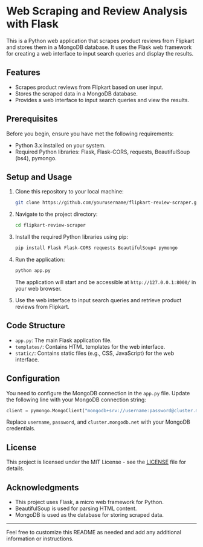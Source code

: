 # Web Scraping and Review Analysis with Flask

This is a Python web application that scrapes product reviews from Flipkart and stores them in a MongoDB database. It uses the Flask web framework for creating a web interface to input search queries and display the results.

## Features

- Scrapes product reviews from Flipkart based on user input.
- Stores the scraped data in a MongoDB database.
- Provides a web interface to input search queries and view the results.

## Prerequisites

Before you begin, ensure you have met the following requirements:

- Python 3.x installed on your system.
- Required Python libraries: Flask, Flask-CORS, requests, BeautifulSoup (bs4), pymongo.

## Setup and Usage

1. Clone this repository to your local machine:

   ```bash
   git clone https://github.com/yourusername/flipkart-review-scraper.git
   ```

2. Navigate to the project directory:

   ```bash
   cd flipkart-review-scraper
   ```

3. Install the required Python libraries using pip:

   ```bash
   pip install Flask Flask-CORS requests BeautifulSoup4 pymongo
   ```

4. Run the application:

   ```bash
   python app.py
   ```

   The application will start and be accessible at `http://127.0.0.1:8000/` in your web browser.

5. Use the web interface to input search queries and retrieve product reviews from Flipkart.

## Code Structure

- `app.py`: The main Flask application file.
- `templates/`: Contains HTML templates for the web interface.
- `static/`: Contains static files (e.g., CSS, JavaScript) for the web interface.

## Configuration

You need to configure the MongoDB connection in the `app.py` file. Update the following line with your MongoDB connection string:

```python
client = pymongo.MongoClient("mongodb+srv://username:password@cluster.mongodb.net/?retryWrites=true&w=majority")
```

Replace `username`, `password`, and `cluster.mongodb.net` with your MongoDB credentials.

## License

This project is licensed under the MIT License - see the [LICENSE](LICENSE) file for details.

## Acknowledgments

- This project uses Flask, a micro web framework for Python.
- BeautifulSoup is used for parsing HTML content.
- MongoDB is used as the database for storing scraped data.

---

Feel free to customize this README as needed and add any additional information or instructions.
